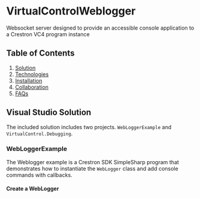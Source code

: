 # VirtualControlWeblogger
 Websocket server designed to provide an accessible console application to a Crestron VC4 program instance

 ## Table of Contents
1. [Solution](#Visual-Studio-Solution)
2. [Technologies](#technologies)
3. [Installation](#installation)
4. [Collaboration](#collaboration)
5. [FAQs](#faqs)

## Visual Studio Solution

The included solution includes two projects.  `WebLoggerExample` and `VirtualControl.Debugging`. 

### WebLoggerExample

 The Weblogger example is a Crestron SDK SimpleSharp program that demonstrates how to instantiate the `WebLogger` class and add console commands with callbacks.

#### Create a WebLogger

